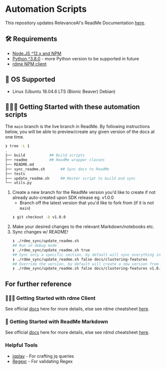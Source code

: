 # Automation Scripts

This repository updates RelevanceAI's ReadMe Documentation [here](https://docs.relevance.ai/docs).

## 🛠️  Requirements

- [Node.JS ^12.x and NPM](https://docs.npmjs.com/downloading-and-installing-node-js-and-npm)
- [Python ^3.8.0](https://www.python.org/downloads/release/python-380/) - more Python version to be supported in future
- [rdme NPM client](https://www.npmjs.com/package/rdme/v/6.2.1)

## 🧰 OS Supported

- Linux (Ubuntu 18.04.6 LTS (Bionic Beaver) Debian)


## 👩🏻‍💻 Getting Started with these automation scripts


The `main` branch is the live branch in ReadMe.
By following instructions below, you will be able to preview/create any given version of the docs at one time.


```zsh
❯ tree -L 1
.
├── build           ## Build scripts
├── readme          ## ReadMe wrapper classes
├── README.md
├── sync_readme.sh       ## Sync docs to ReadMe
├── tests
├── update_readme.sh     ## Master script to build and sync
└── utils.py


```


1. Create a new branch for the ReadMe version you'd like to create if not already auto-created upon SDK release eg. v1.0.0
   - Branch off the latest version that you'd like to fork from (if it is not `main`)
    ```zsh
    ❯ git checkout -b v1.0.0
    ```
2. Make your desired changes to the relevant Markdown/notebooks etc.
3. Sync changes w/ README!
    ```zsh
    ❯ ./rdme_sync/update_readme.sh
    ## Run in debug mode
    ❯ ./rdme_sync/update_readme.sh true
    ## Sync only a specific section, by default will sync everything in the generated `docs` folder.
    ❯ ./rdme_sync/update_readme.sh false docs/clustering-features
    ## Override the version, by default will create a new version from your current Git branch name
    ❯ ./rdme_sync/update_readme.sh false docs/clustering-features v1.0.0-my-new-version
    ```

## For further reference

### 👩🏻‍💻 Getting Started with rdme Client

See official [docs](https://www.npmjs.com/package/rdme/v/6.2.1) here for more details, else see rdme cheatsheet [here](./rdme.md).


### 📘 Getting Started with ReadMe Markdown

See official [docs](https://rdmd.readme.io/docs/getting-started) here for more details, else see rdmd cheatsheet [here](./rdmd.md).



### Helpful Tools

- [jqplay](https://jqplay.org/s/VTxvuAo0T2) - For crafting jq queries
- [Regexr](https://regexr.com/) - For validating Regex